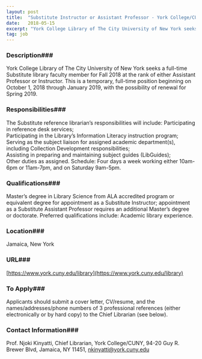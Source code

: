 ```yaml
---
layout: post
title:  "Substitute Instructor or Assistant Professor - York College/CUNY"
date:   2018-05-15
excerpt: "York College Library of The City University of New York seeks a full-time Substitute library faculty member for Fall 2018 at the rank of either Assistant Professor or Instructor. This is a temporary, full-time position beginning on October 1, 2018 through January 2019, with the possibility of renewal for Spring..."
tag: job
---
```


### Description###

York College Library of The City University of New York seeks a full-time Substitute library faculty member for Fall 2018 at the rank of either Assistant Professor or Instructor.  This is a temporary, full-time position beginning on October 1, 2018 through January 2019, with the possibility of renewal for Spring 2019.


### Responsibilities###

The Substitute reference librarian’s responsibilities will include: 
Participating in reference desk services;  
Participating in the Library’s Information Literacy instruction program;  
Serving as the subject liaison for assigned academic department(s), including Collection Development responsibilities;  
Assisting in preparing and maintaining subject guides (LibGuides);  
Other duties as assigned. Schedule: Four days a week working either 10am-6pm or 11am-7pm, and on Saturday 9am-5pm.




### Qualifications###

Master’s degree in Library Science from ALA accredited program or equivalent degree for appointment as a Substitute Instructor; appointment as a Substitute Assistant Professor requires an additional Master’s degree or doctorate.  Preferred qualifications include: Academic library experience.





### Location###

Jamaica, New York


### URL###

[https://www.york.cuny.edu/library](https://www.york.cuny.edu/library)

### To Apply###

Applicants should submit a cover letter, CV/resume, and the names/addresses/phone numbers of 3 professional references (either electronically or by hard copy) to the Chief Librarian (see below).




### Contact Information###

Prof. Njoki Kinyatti, Chief Librarian, 
York College/CUNY, 
94-20 Guy R. Brewer Blvd, 
Jamaica, NY 11451, 
nkinyatti@york.cuny.edu 


